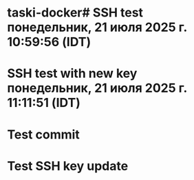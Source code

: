 # taski-docker# SSH test понедельник, 21 июля 2025 г. 10:59:56 (IDT)
# SSH test with new key понедельник, 21 июля 2025 г. 11:11:51 (IDT)
# Test commit
# Test SSH key update
